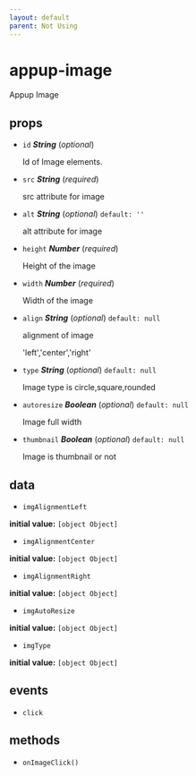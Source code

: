 ```yaml
---
layout: default
parent: Not Using
---
```

# appup-image 

Appup Image 

## props 

- `id` ***String*** (*optional*) 

  Id of Image elements. 

- `src` ***String*** (*required*) 

  src attribute for image 

- `alt` ***String*** (*optional*) `default: ''` 

  alt attribute for image 

- `height` ***Number*** (*required*) 

  Height of the image 

- `width` ***Number*** (*required*) 

  Width of the image 

- `align` ***String*** (*optional*) `default: null` 

  alignment of image
  
  'left','center','right' 

- `type` ***String*** (*optional*) `default: null` 

  Image type is circle,square,rounded 

- `autoresize` ***Boolean*** (*optional*) `default: null` 

  Image full width 

- `thumbnail` ***Boolean*** (*optional*) `default: null` 

  Image is thumbnail or not 

## data 

- `imgAlignmentLeft` 

**initial value:** `[object Object]` 

- `imgAlignmentCenter` 

**initial value:** `[object Object]` 

- `imgAlignmentRight` 

**initial value:** `[object Object]` 

- `imgAutoResize` 

**initial value:** `[object Object]` 

- `imgType` 

**initial value:** `[object Object]` 

## events 

- `click` 

## methods 

- `onImageClick()` 

